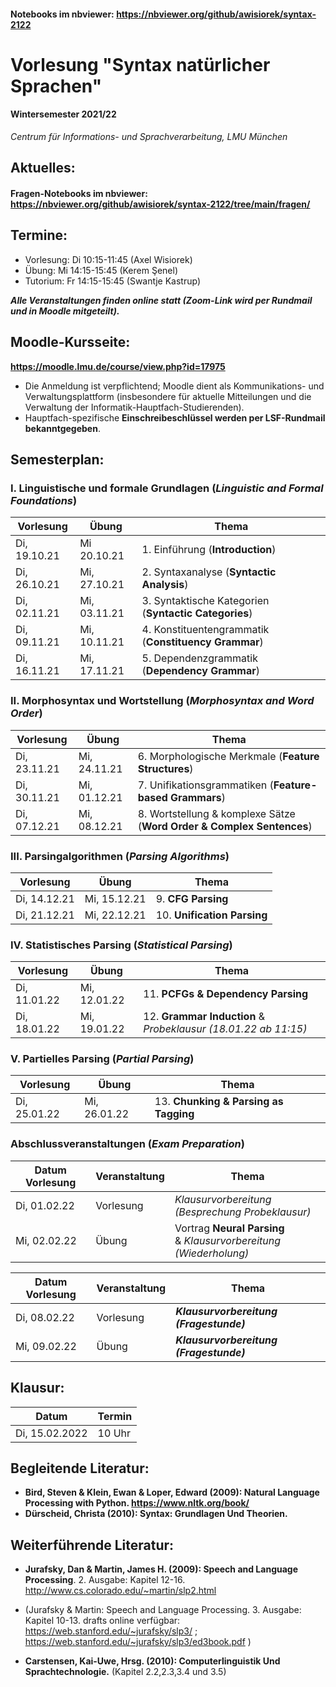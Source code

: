 #### Notebooks im nbviewer: https://nbviewer.org/github/awisiorek/syntax-2122

# Vorlesung "Syntax natürlicher Sprachen"

#### Wintersemester 2021/22

*Centrum für Informations- und Sprachverarbeitung, LMU München*


## Aktuelles:

#### Fragen-Notebooks im nbviewer: https://nbviewer.org/github/awisiorek/syntax-2122/tree/main/fragen/


## Termine:

- Vorlesung: Di 10:15-11:45 (Axel Wisiorek)
- Übung: Mi 14:15-15:45 (Kerem Şenel)
- Tutorium: Fr 14:15-15:45  (Swantje Kastrup)

***Alle Veranstaltungen finden online statt (Zoom-Link wird per Rundmail und in Moodle mitgeteilt).***



## Moodle-Kursseite:

**https://moodle.lmu.de/course/view.php?id=17975**

- Die Anmeldung ist verpflichtend; Moodle dient als Kommunikations- und Verwaltungsplattform (insbesondere für aktuelle Mitteilungen und die Verwaltung der Informatik-Hauptfach-Studierenden).
- Hauptfach-spezifische **Einschreibeschlüssel werden per LSF-Rundmail bekanntgegeben**.





## Semesterplan:


### I. Linguistische und formale Grundlagen (*Linguistic and Formal Foundations*)

| Vorlesung |  Übung | Thema 
| ------------- | ------------- | ------------- | 
| Di, 19.10.21 | Mi 20.10.21 | 1. Einführung (**Introduction**) | 
| Di, 26.10.21 | Mi, 27.10.21  | 2. Syntaxanalyse (**Syntactic Analysis**) |  
| Di, 02.11.21 | Mi, 03.11.21  | 3. Syntaktische Kategorien (**Syntactic Categories**) |    
| Di, 09.11.21 | Mi, 10.11.21 | 4. Konstituentengrammatik (**Constituency Grammar**) |   
| Di, 16.11.21 | Mi, 17.11.21 | 5. Dependenzgrammatik (**Dependency Grammar**) |    


### II. Morphosyntax und Wortstellung (*Morphosyntax and Word Order*)

| Vorlesung |  Übung | Thema 
| ------------- | ------------- | ------------- |   
| Di, 23.11.21 | Mi, 24.11.21 | 6. Morphologische Merkmale (**Feature Structures**) |    
| Di, 30.11.21 | Mi, 01.12.21 | 7. Unifikationsgrammatiken (**Feature-based Grammars**) |   
| Di, 07.12.21 | Mi, 08.12.21 | 8. Wortstellung & komplexe Sätze (**Word Order & Complex Sentences**) | 


### III. Parsingalgorithmen (*Parsing Algorithms*)

| Vorlesung |  Übung | Thema 
| ------------- | ------------- | ------------- |   
| Di, 14.12.21 | Mi, 15.12.21 | 9. **CFG Parsing** |  
| Di, 21.12.21 | Mi, 22.12.21 | 10. **Unification Parsing** | 


### IV. Statistisches Parsing (*Statistical Parsing*)

| Vorlesung |  Übung | Thema 
| ------------- | ------------- | ------------- |  
| Di, 11.01.22 | Mi, 12.01.22 | 11. **PCFGs & Dependency Parsing** |  
| Di, 18.01.22 | Mi, 19.01.22 | 12. **Grammar Induction** & *Probeklausur (18.01.22 ab 11:15)* | 


### V. Partielles Parsing (*Partial Parsing*)

| Vorlesung |  Übung | Thema 
| ------------- | ------------- | ------------- | 
| Di, 25.01.22 | Mi, 26.01.22 | 13. **Chunking & Parsing as Tagging** | 


### Abschlussveranstaltungen (*Exam Preparation*)

| Datum Vorlesung | Veranstaltung | Thema 
| ------------- | ------------- | ------------- | 
| Di, 01.02.22 | Vorlesung | *Klausurvorbereitung<br>(Besprechung Probeklausur)*   | 
| Mi, 02.02.22 | Übung | Vortrag **Neural Parsing**<br>& *Klausurvorbereitung (Wiederholung)*   | 


| Datum Vorlesung | Veranstaltung | Thema 
| ------------- | ------------- | ------------- | 
| Di, 08.02.22 | Vorlesung |  ***Klausurvorbereitung (Fragestunde)***  | 
| Mi, 09.02.22 | Übung |  ***Klausurvorbereitung (Fragestunde)***  | 



## Klausur:

| Datum  | Termin | 
| ------------- | ------------- | 
|  Di, 15.02.2022 |  10 Uhr   | 



## Begleitende Literatur:

- **Bird, Steven & Klein, Ewan & Loper, Edward (2009): Natural Language Processing with Python. https://www.nltk.org/book/** 
- **Dürscheid, Christa (2010): Syntax: Grundlagen Und Theorien.**

## Weiterführende Literatur:

- **Jurafsky, Dan & Martin, James H. (2009): Speech and Language Processing**. 2. Ausgabe: Kapitel 12-16. http://www.cs.colorado.edu/~martin/slp2.html 
- (Jurafsky & Martin: Speech and Language Processing. 3. Ausgabe: Kapitel 10-13. drafts online verfügbar: https://web.stanford.edu/~jurafsky/slp3/ ; https://web.stanford.edu/~jurafsky/slp3/ed3book.pdf )

- **Carstensen, Kai-Uwe, Hrsg. (2010): Computerlinguistik Und Sprachtechnologie.** (Kapitel 2.2,2.3,3.4 und 3.5)